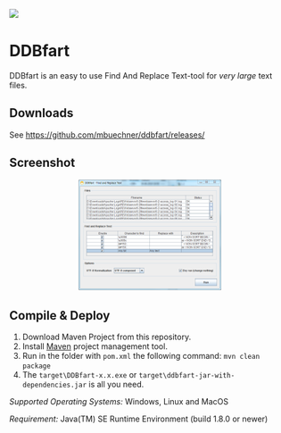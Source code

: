 ![](https://github.com/mbuechner/ddbfart/workflows/Build/badge.svg)
# DDBfart
DDBfart is an easy to use Find And Replace Text-tool for *very large* text files.

## Downloads
See https://github.com/mbuechner/ddbfart/releases/

## Screenshot
<p align="center">
 <a target="_blank" rel="noopener noreferrer" href="https://github.com/mbuechner/ddbfart/blob/master/DDBfart.png">
  <img src="https://github.com/mbuechner/ddbfart/raw/master/DDBfart.png" width="256" alt="Window #1" title="Screenshot of Window">
 </a>
</p>

## Compile & Deploy
1. Download Maven Project from this repository.
2. Install [Maven](https://maven.apache.org/) project management tool.
3. Run in the folder with `pom.xml` the following command: `mvn clean package`
4. The `target\DDBfart-x.x.exe` or `target\ddbfart-jar-with-dependencies.jar` is all you need.

*Supported Operating Systems:* Windows, Linux and MacOS

*Requirement:* Java(TM) SE Runtime Environment (build 1.8.0 or newer)
